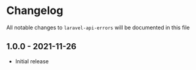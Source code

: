 # Changelog

All notable changes to `laravel-api-errors` will be documented in this file

## 1.0.0 - 2021-11-26

- Initial release
